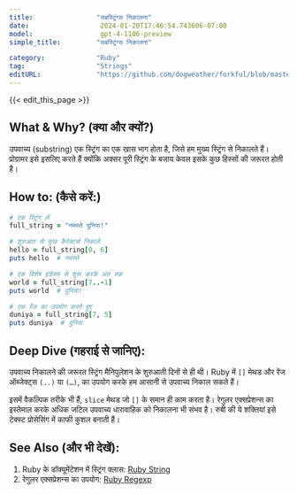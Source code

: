 ```yaml
---
title:                "सबस्ट्रिंग्स निकालना"
date:                  2024-01-20T17:46:54.743606-07:00
model:                 gpt-4-1106-preview
simple_title:         "सबस्ट्रिंग्स निकालना"

category:             "Ruby"
tag:                  "Strings"
editURL:              "https://github.com/dogweather/forkful/blob/master/content/hi/ruby/extracting-substrings.md"
---
```


{{< edit_this_page >}}

## What & Why? (क्या और क्यों?)

उपवाच्य (substring) एक स्ट्रिंग का एक खास भाग होता है, जिसे हम मुख्य स्ट्रिंग से निकालते हैं। प्रोग्रामर इसे इसलिए करते हैं क्योंकि अक्सर पूरी स्ट्रिंग के बजाय केवल इसके कुछ हिस्सों की जरूरत होती है।

## How to: (कैसे करें:)

```Ruby
# एक स्ट्रिंग लें
full_string = "नमस्ते दुनिया!"

# शुरुआत से कुछ कैरेक्टर्स निकालें
hello = full_string[0, 6]
puts hello  # नमस्ते

# एक विशेष इंडेक्स से शुरू करके अंत तक
world = full_string[7..-1]
puts world  # दुनिया!

# एक रेंज का उपयोग करते हुए
duniya = full_string[7, 5]
puts duniya  # दुनिया
```

## Deep Dive (गहराई से जानिए):

उपवाच्य निकालने की जरूरत स्ट्रिंग मैनिपुलेशन के शुरुआती दिनों से ही थी। Ruby में `[]` मेथड और रेंज ऑब्जेक्ट्स `(..)` या `(…)`, का उपयोग करके हम आसानी से उपवाच्य निकाल सकते हैं। 

इसमें वैकल्पिक तरीके भी हैं, `slice` मेथड जो `[]` के समान ही काम करता है। रेगुलर एक्सप्रेशन्स का इस्तेमाल करके अधिक जटिल उपवाच्य धारावाहिक को निकालना भी संभव है। रुबी की ये शक्तियां इसे टेक्स्ट प्रोसेसिंग में काफी कुशल बनाती हैं।

## See Also (और भी देखें):

1. Ruby के डॉक्यूमेंटेशन में स्ट्रिंग क्लास: [Ruby String](https://ruby-doc.org/core-3.0.0/String.html)
2. रेगुलर एक्सप्रेशन्स का उपयोग: [Ruby Regexp](https://ruby-doc.org/core-3.0.0/Regexp.html)
